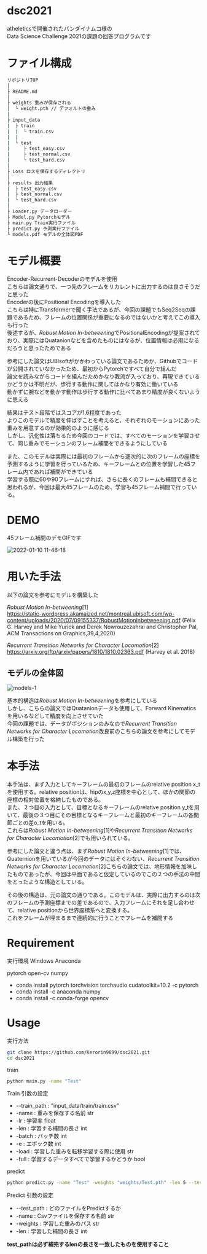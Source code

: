 # dsc2021

atheleticsで開催されたバンダイナムコ様の  
Data Science Challenge 2021の課題の回答プログラムです

# ファイル構成

```bash
リポジトリTOP
│
├ README.md
│
├ weights 重みが保存される
│  └ weight.pth // デフォルトの重み
|
├ input_data
|  ├ train
|  |  └ train.csv
|  |
|  └ test
|     ├ test_easy.csv
|     ├ test_normal.csv
|     └ test_hard.csv
│
├ Loss ロスを保存するディレクトリ
│　
├ results 出力結果
|  ├ test_easy.csv
|  ├ test_normal.csv
|  └ test_hard.csv
│
├ Loader.py データローダー
├ Model.py Pytorchモデル
├ main.py Train実行ファイル
├ predict.py 予測実行ファイル
└ models.pdf モデルの全体図PDF
```

# モデル概要 

Encoder-Recurrent-Decoderのモデルを使用  
こちらは論文通りで、一つ先のフレームをリカレントに出力するのは良さそうだと思った  
Encoderの後にPositional Encodingを導入した  
こちらは特にTransformerで聞く手法であるが、今回の課題でもSeq2Seqの課題であるため、フレームの位置関係が重要になるのではないかと考えてこの導入も行った  
後述するが、*Robust Motion In-betweening*でPositionalEncodingが提案されており、実際にはQuatanionなどを含めたものにはなるが、位置情報は必用になるだろうと思ったためである  
  
参考にした論文はUBIsoftがかかわっている論文であるためか、Githubでコードが公開されていなかったため、最初からPytorchですべて自分で組んだ  
論文を読みながらコードを組んだためかなり我流が入っており、再現できているかどうかは不明だが、歩行する動作に関してはかなり有効に働いている  
動かずに腕などを動かす動作は歩行する動作に比べてあまり精度が良くないように思える  
  
結果はテスト段階ではスコアが1.6程度であった  
よりこのモデルで精度を伸ばすことを考えると、それぞれのモーションにあった重みを用意するのが効果的のように感じる  
しかし、汎化性は落ちるため今回のコードでは、すべてのモーションを学習させて、同じ重みでモーションのフレーム補間をできるようにしている  
  
また、このモデルは実際には最初のフレームから逐次的に次のフレームの座標を予測するように学習を行っているため、キーフレームとの位置を学習した45フレーム内であれば補間ができている  
学習する際に60や90フレームにすれば、さらに長くのフレームも補間できると思われるが、今回は最大45フレームのため、学習も45フレーム補間で行っている。

# DEMO

45フレーム補間のデモGIFです

![2022-01-10 11-46-18](https://user-images.githubusercontent.com/54616067/148713970-d5b8964f-122d-4d2c-b730-f0a2a1026857.gif)

# 用いた手法

以下の論文を参考にモデルを構築した

*Robust Motion In-betweening*[1]  
https://static-wordpress.akamaized.net/montreal.ubisoft.com/wp-content/uploads/2020/07/09155337/RobustMotionInbetweening.pdf
(Félix G. Harvey and Mike Yurick and Derek Nowrouzezahrai and Christopher Pal, ACM Transactions on Graphics,39,4,2020)

*Recurrent Transition Networks for Character Locomotion*[2]  
https://arxiv.org/ftp/arxiv/papers/1810/1810.02363.pdf
(Harvey et al. 2018)

## モデルの全体図　　

![models-1](https://user-images.githubusercontent.com/54616067/148716821-62630fdb-fb4e-42bf-8cef-ad6015cd3601.jpg)

基本的構造は*Robust Motion In-betweening*を参考にしている  
しかし、こちらの論文ではQuatanionデータも使用して、Forward Kinematicsを用いるなどして精度を向上させていた  
今回の課題では、データがポジションのみなので*Recurrent Transition Networks for Character Locomotion*改良前のこちらの論文を参考にしてモデル構築を行った

# 本手法

本手法は、まず入力としてキーフレームの最初のフレームのrelative position x_tを使用する。relative positionは、hipのx,y,z座標を中心として、ほかの関節の座標の相対位置を格納したものである。  
また、２つ目の入力として、目標となるキーフレームのrelative position y_tを用いて、最後の３つ目にその目標となるキーフレームと最初のキーフレームの各関節ごとの差o_tを用いる。  
これらは*Robust Motion In-betweening*[1]や*Recurrent Transition Networks for Character Locomotion*[2]でも用いられている。  
  
参考にした論文と違う点は、まず*Robust Motion In-betweening*[1]では、Quaternionを用いているが今回のデータにはそぐわない、*Recurrent Transition Networks for Character Locomotion*[2]こちらの論文では、地形情報を加味したものであったが、今回は平面であると仮定しているのでこの２つの手法の中間をとったような構造としている。  
  
その後の構造は、元の論文の通りである。このモデルは、実際に出力するのは次のフレームの予測座標までの差であるので、入力フレームにそれを足し合わせて、relative positionから世界座標系へと変換する。  
これをフレームが埋まるまで連続的に行うことでフレームを補間する

# Requirement

実行環境 Windows
Anaconda

pytorch
open-cv
numpy

* conda install pytorch torchvision torchaudio cudatoolkit=10.2 -c pytorch
* conda install -c anaconda numpy
* conda install -c conda-forge opencv

# Usage
実行方法
```bash
git clone https://github.com/Kerorin9899/dsc2021.git
cd dsc2021
```

train
```bash
python main.py -name "Test"
```

Train 引数の設定
* --train_path : "input_data/train/train.csv"
* -name        : 重みを保存する名前 str
* -lr          : 学習率 float
* -len         : 学習する補間の長さ int
* -batch       : バッチ数 int
* -e           : エポック数 int
* -load        : 学習した重みを転移学習する際に使用 str
* -full        : 学習するデータすべてで学習するかどうか bool

predict
```bash
python predict.py -name "Test" -weights "weights/Test.pth" -len 5 --test_path "input_data/test/test_easy.csv"
```

Predict 引数の設定
* --test_path  : どのファイルをPredictするか
* -name        : Csvファイルを保存する名前 str
* -weights     : 学習した重みのパス str
* -len         : 学習した補間の長さ int

**test_pathは必ず補完するlenの長さを一致したものを使用すること**
